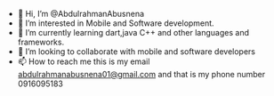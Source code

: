 - 👋 Hi, I’m @AbdulrahmanAbusnena 
- 👀 I’m interested in Mobile and Software development.
- 🌱 I’m currently learning dart,java C++ and other languages and frameworks.
- 💞️ I’m looking to collaborate with mobile and software developers
- 📫 How to reach me this is my email abdulrahmanabusnena01@gmail.com and that is my phone number 0916095183

<!---
AbdulrahmanAbusnena/AbdulrahmanAbusnena is a ✨ special ✨ repository because its `README.md` (this file) appears on your GitHub profile.
You can click the Preview link to take a look at your changes.
--->
